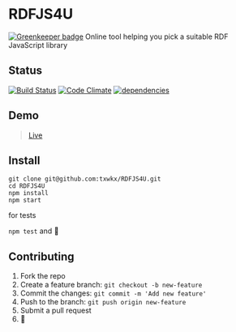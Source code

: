 # RDFJS4U

[![Greenkeeper badge](https://badges.greenkeeper.io/txwkx/RDFJS4U.svg)](https://greenkeeper.io/)
Online tool helping you pick a suitable RDF JavaScript library

## Status
[![Build Status](https://travis-ci.org/txwkx/RDFJS4U.svg)](https://travis-ci.org/txwkx/RDFJS4U)
[![Code Climate](https://codeclimate.com/github/txwkx/RDFJS4U/badges/gpa.svg)](https://codeclimate.com/github/txwkx/RDFJS4U)
[![dependencies](https://david-dm.org/txwkx/RDFJS4U.svg)](https://david-dm.org/txwkx/RDFJS4U.svg)

## Demo

> [Live](https://txwkx.github.io/RDFJS4U)

## Install
```
git clone git@github.com:txwkx/RDFJS4U.git
cd RDFJS4U
npm install
npm start
```

for tests

`npm test` and :pray:


## Contributing

1. Fork the repo
2. Create a feature branch: `git checkout -b new-feature`
3. Commit the changes: `git commit -m 'Add new feature'`
4. Push to the branch: `git push origin new-feature`
5. Submit a pull request
6. :raised_hands:
